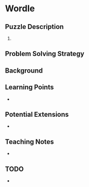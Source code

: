 # Wordle

## Puzzle Description
1.

## Problem Solving Strategy
### 

## Background

## Learning Points
-

## Potential Extensions
-

## Teaching Notes
-

## TODO
-
